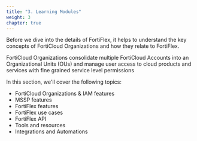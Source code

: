 ```yaml
---
title: "3. Learning Modules"
weight: 3
chapter: true
---
```


Before we dive into the details of FortiFlex, it helps to understand the key concepts of FortiCloud Organizations and how they relate to FortiFlex.

FortiCloud Organizations consolidate multiple FortiCloud Accounts into an Organizational Units (OUs) and manage user access to cloud products and services with fine grained service level permissions

In this section, we'll cover the following topics:
- FortiCloud Organizations & IAM features
- MSSP features
- FortiFlex features
- FortiFlex use cases
- FortiFlex API
- Tools and resources
- Integrations and Automations
